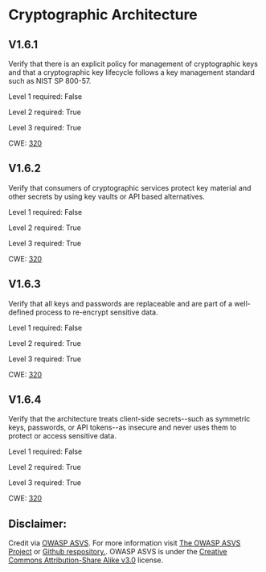 #  Cryptographic Architecture

## V1.6.1

Verify that there is an explicit policy for management of cryptographic keys and that a cryptographic key lifecycle follows a key management standard such as NIST SP 800-57.

Level 1 required: False

Level 2 required: True

Level 3 required: True

CWE: [320](https://cwe.mitre.org/data/definitions/320)

## V1.6.2

Verify that consumers of cryptographic services protect key material and other secrets by using key vaults or API based alternatives.

Level 1 required: False

Level 2 required: True

Level 3 required: True

CWE: [320](https://cwe.mitre.org/data/definitions/320)

## V1.6.3

Verify that all keys and passwords are replaceable and are part of a well-defined process to re-encrypt sensitive data.

Level 1 required: False

Level 2 required: True

Level 3 required: True

CWE: [320](https://cwe.mitre.org/data/definitions/320)

## V1.6.4

Verify that the architecture treats client-side secrets--such as symmetric keys, passwords, or API tokens--as insecure and never uses them to protect or access sensitive data.

Level 1 required: False

Level 2 required: True

Level 3 required: True

CWE: [320](https://cwe.mitre.org/data/definitions/320)



## Disclaimer:

Credit via [OWASP ASVS](https://owasp.org/www-project-application-security-verification-standard/). For more information visit [The OWASP ASVS Project](https://owasp.org/www-project-application-security-verification-standard/) or [Github respository.](https://github.com/OWASP/ASVS). OWASP ASVS is under the [Creative Commons Attribution-Share Alike v3.0](https://creativecommons.org/licenses/by-sa/3.0/) license.
